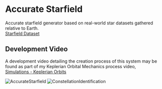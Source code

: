# Accurate Starfield
Accurate starfield generator based on real-world star datasets gathered relative to Earth.
<br>[Starfield Dataset](https://github.com/astronexus/HYG-Database)

## Development Video
A development video detailing the creation process of this system may be found as part of my Keplerian Orbital Mechanics process video,
<br>[Simulations - Keplerian Orbits](https://www.youtube.com/watch?v=t89De819YMA)

![AccurateStarfield](https://raw.githubusercontent.com/ScottyRAnderson/Images/master/accurate-starfield_feature_1.jpg)
![ConstellationIdentification](https://raw.githubusercontent.com/ScottyRAnderson/Images/master/accurate-starfield_feature_2.jpg)